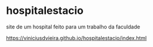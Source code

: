 # hospitalestacio
 site de um hospital feito para um trabalho da faculdade

https://viniciusdvieira.github.io/hospitalestacio/index.html
